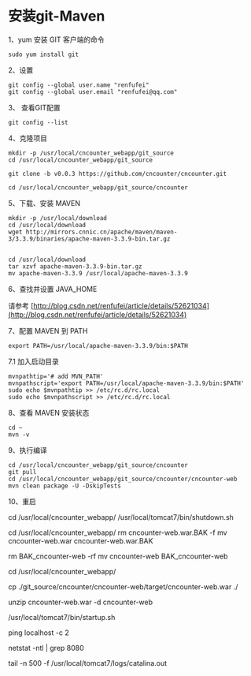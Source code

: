 # 安装git-Maven

1、yum 安装 GIT 客户端的命令

	sudo yum install git

2、设置

	git config --global user.name "renfufei"
	git config --global user.email "renfufei@qq.com"

3、 查看GIT配置

	git config --list

4、克隆项目

	
	mkdir -p /usr/local/cncounter_webapp/git_source
	cd /usr/local/cncounter_webapp/git_source
	
	git clone -b v0.0.3 https://github.com/cncounter/cncounter.git

	cd /usr/local/cncounter_webapp/git_source/cncounter
	

5、下载、安装 MAVEN

	mkdir -p /usr/local/download
	cd /usr/local/download
	wget http://mirrors.cnnic.cn/apache/maven/maven-3/3.3.9/binaries/apache-maven-3.3.9-bin.tar.gz


	cd /usr/local/download
	tar xzvf apache-maven-3.3.9-bin.tar.gz
	mv apache-maven-3.3.9 /usr/local/apache-maven-3.3.9


6、查找并设置 JAVA_HOME

请参考 [http://blog.csdn.net/renfufei/article/details/52621034](http://blog.csdn.net/renfufei/article/details/52621034)



7、配置 MAVEN 到 PATH

	export PATH=/usr/local/apache-maven-3.3.9/bin:$PATH

7.1 加入启动目录

	mvnpathtip='# add MVN_PATH'
	mvnpathscript='export PATH=/usr/local/apache-maven-3.3.9/bin:$PATH'
	sudo echo $mvnpathtip >> /etc/rc.d/rc.local
	sudo echo $mvnpathscript >> /etc/rc.d/rc.local


8、查看 MAVEN 安装状态

	cd ~
	mvn -v

9、执行编译


	cd /usr/local/cncounter_webapp/git_source/cncounter
	git pull
	cd /usr/local/cncounter_webapp/git_source/cncounter/cncounter-web
	mvn clean package -U -DskipTests


10、重启

cd /usr/local/cncounter_webapp/
/usr/local/tomcat7/bin/shutdown.sh 

cd /usr/local/cncounter_webapp/
rm cncounter-web.war.BAK -f
mv cncounter-web.war cncounter-web.war.BAK

rm BAK_cncounter-web -rf 
mv cncounter-web BAK_cncounter-web 


cd /usr/local/cncounter_webapp/

cp ./git_source/cncounter/cncounter-web/target/cncounter-web.war  ./

unzip cncounter-web.war -d cncounter-web


/usr/local/tomcat7/bin/startup.sh 

ping localhost -c 2

netstat -ntl | grep 8080 

tail -n 500 -f /usr/local/tomcat7/logs/catalina.out 








